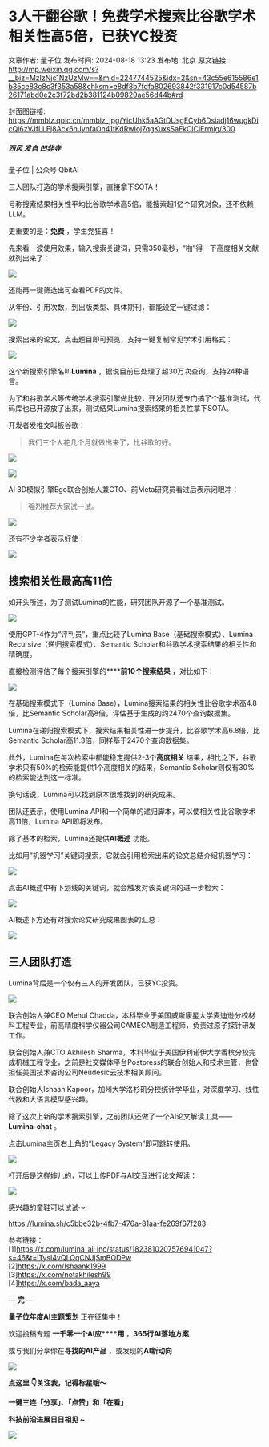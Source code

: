 # 3人干翻谷歌！免费学术搜索比谷歌学术相关性高5倍，已获YC投资

文章作者: 量子位
发布时间: 2024-08-18 13:23
发布地: 北京
原文链接: http://mp.weixin.qq.com/s?__biz=MzIzNjc1NzUzMw==&mid=2247744525&idx=2&sn=43c55e615586e1b35ce83c8c3f353a58&chksm=e8df8b7fdfa802693842f331917c0d54587b26171abd0e2c3f72bd2b381124b09829ae56d44b#rd

封面图链接: https://mmbiz.qpic.cn/mmbiz_jpg/YicUhk5aAGtDUsgECyb6Dsiadj16wugkDicQl6zVJfLLFj8Acx6hJynfaOn41tKdRwIoj7qgKuxsSaFkClClErmlg/300

##### 西风 发自 凹非寺  
量子位 | 公众号 QbitAI

三人团队打造的学术搜索引擎，直接拿下SOTA！

号称搜索结果相关性平均比谷歌学术高5倍，能搜索超1亿个研究对象，还不依赖LLM。

更重要的是：**免费** ，学生党狂喜！

先来看一波使用效果，输入搜索关键词，只需350毫秒，“啪”得一下高度相关文献就列出来了：

![](https://mmbiz.qpic.cn/mmbiz_gif/YicUhk5aAGtDUsgECyb6Dsiadj16wugkDicYBwe2cKdkJgAgHFgLNDQWe1gl7vsf83EhIB0xsQVpSJAiaz68jlpJzw/640?wx_fmt=gif&from=appmsg)

还能再一键筛选出可查看PDF的文件。

从年份、引用次数，到出版类型、具体期刊，都能设定一键过滤：

![](https://mmbiz.qpic.cn/mmbiz_gif/YicUhk5aAGtDUsgECyb6Dsiadj16wugkDicXxVFiaxN9sicgzKC2dKjJRMG9tibLNfcuNVfciazuqNFY0A5YibAxz4jPaw/640?wx_fmt=gif&from=appmsg)

搜索出来的论文，点击题目即可预览，支持一键复制常见学术引用格式：

![](https://mmbiz.qpic.cn/mmbiz_gif/YicUhk5aAGtDUsgECyb6Dsiadj16wugkDicejddfCLzxgfJrke0CSAAq7o0lc5Gn0VKKIl2g2iaCgnLbjPDHsg4UKw/640?wx_fmt=gif&from=appmsg)

这个新搜索引擎名叫**Lumina** ，据说目前已处理了超30万次查询，支持24种语言。

为了和谷歌学术等传统学术搜索引擎做比较，开发团队还专门搞了个基准测试，代码库也已开源放了出来，测试结果Lumina搜索结果的相关性拿下SOTA。

开发者发推文叫板谷歌：

> 我们三个人花几个月就做出来了，比谷歌的好。

![](https://mmbiz.qpic.cn/mmbiz_png/YicUhk5aAGtDUsgECyb6Dsiadj16wugkDicowhpia94GIHPvK20711xWibuZMFOjyFAhcD8ibtqKIxnIyWKuXpIwQibmQ/640?wx_fmt=png&from=appmsg)

![](https://mmbiz.qpic.cn/mmbiz_png/YicUhk5aAGtDUsgECyb6Dsiadj16wugkDic4ZpR9dzAGFBXM7zmMNAMW5v5Nw66iaAia5U75jemUDVFicfvufol7nsPQ/640?wx_fmt=png&from=appmsg)

AI 3D模拟引擎Ego联合创始人兼CTO、前Meta研究员看过后表示闭眼冲：

> 强烈推荐大家试一试。

![](https://mmbiz.qpic.cn/mmbiz_png/YicUhk5aAGtDUsgECyb6Dsiadj16wugkDicvjEYz30an48xBLscVxHvJNmGb8SWKicIWviaaq6JUaovViabQJldY7PSw/640?wx_fmt=png&from=appmsg)

还有不少学者表示好使：

![](https://mmbiz.qpic.cn/mmbiz_png/YicUhk5aAGtDUsgECyb6Dsiadj16wugkDicBONjuzUhvAicDx32FwlsbicZ1XS9HBn0mVibcTnrqHhLAPicmHgE9AwKicw/640?wx_fmt=png&from=appmsg)

## 搜索相关性最高高11倍

如开头所述，为了测试Lumina的性能，研究团队开源了一个基准测试。

![](https://mmbiz.qpic.cn/mmbiz_png/YicUhk5aAGtDUsgECyb6Dsiadj16wugkDickFFPtxkKyJEV3yj3b3MKw6Y4TtdOqHducIkxnLu3DvL504ygvKxXXg/640?wx_fmt=png&from=appmsg)

使用GPT-4作为“评判员”，重点比较了Lumina Base（基础搜索模式）、Lumina Recursive（递归搜索模式）、Semantic
Scholar和谷歌学术搜索结果的相关性和精确度。

直接检测评估了每个搜索引擎的******前10个搜索结果** ，对比如下：

![](https://mmbiz.qpic.cn/mmbiz_png/YicUhk5aAGtDUsgECyb6Dsiadj16wugkDicH8o3sUsIICJLTWgPHln3x2TwQzZjU5ZB2bQLau4nTeYpnSgKfbyzjQ/640?wx_fmt=png&from=appmsg)

在基础搜索模式下（Lumina Base），Lumina搜索结果的相关性比谷歌学术高4.8倍，比Semantic
Scholar高8倍，评估基于生成的约2470个查询数据集。

Lumina在递归搜索模式下，搜索结果相关性进一步提升，比谷歌学术高6.8倍，比Semantic Scholar高11.3倍，同样基于2470个查询数据集。

此外，Lumina在每次检索中都能稳定提供2-3个**高度相关** 结果，相比之下，谷歌学术只有50%的检索能提供1个高度相关的结果，Semantic
Scholar则仅有30%的检索能达到这一标准。

换句话说，Lumina可以找到原本很难找到的研究成果。

团队还表示，使用Lumina API和一个简单的递归脚本，可以使相关性比谷歌学术高11倍，Lumina API即将发布。

除了基本的检索，Lumina还提供**AI概述** 功能。

比如用“机器学习”关键词搜索，它就会引用检索出来的论文总结介绍机器学习：

![](https://mmbiz.qpic.cn/mmbiz_png/YicUhk5aAGtDUsgECyb6Dsiadj16wugkDic1iafRjaWrrYejhyUE40d0Vg0C8sicIXbHRV5WCaLycatPrWSdLPuDPHw/640?wx_fmt=png&from=appmsg)

点击AI概述中有下划线的关键词，就会触发对该关键词的进一步检索：

![](https://mmbiz.qpic.cn/mmbiz_gif/YicUhk5aAGtDUsgECyb6Dsiadj16wugkDicX29K0RsfcPGUYrEAxibxYsLk5jymceDsx214gh2XdY4s58TcQpTUGow/640?wx_fmt=gif&from=appmsg)

AI概述下方还有对搜索论文研究成果图表的汇总：

![](https://mmbiz.qpic.cn/mmbiz_gif/YicUhk5aAGtDUsgECyb6Dsiadj16wugkDicRyTwUPFCzO3wKLThbIqpMNCUt9pwdC6ic0aic4qJuWRbctJrhAb8DEbw/640?wx_fmt=gif&from=appmsg)

## 三人团队打造

Lumina背后是一个仅有三人的开发团队，已获YC投资。

![](https://mmbiz.qpic.cn/mmbiz_png/YicUhk5aAGtDUsgECyb6Dsiadj16wugkDicN5Qj8Lg94xzk8v25KSHCicsnBpPibMdEichhAInIjqw2rA2RVibRUojiafg/640?wx_fmt=png&from=appmsg)

联合创始人兼CEO Mehul
Chadda，本科毕业于美国威斯康星大学麦迪逊分校材料工程专业，前高精度科学仪器公司CAMECA制造工程师，负责过原子探针研发工作。

联合创始人兼CTO Akhilesh
Sharma，本科毕业于美国伊利诺伊大学香槟分校完成机械工程专业，之前是社交媒体平台Postpress的联合创始人和技术主管，也曾担任美国技术咨询公司Neudesic云技术相关顾问。

联合创始人Ishaan Kapoor，加州大学洛杉矶分校统计学毕业，对深度学习、线性代数和大语言模型感兴趣。

除了这次上新的学术搜索引擎，之前团队还做了一个AI论文解读工具——**Lumina-chat** 。

点击Lumina主页右上角的“Legacy System”即可跳转使用。

![](https://mmbiz.qpic.cn/mmbiz_png/YicUhk5aAGtDUsgECyb6Dsiadj16wugkDicn1ZzLfqnx3b6KDibicCoibCkGqYvo9CD4ZwZ7k1JkR2wGvJlDuNA2lVRw/640?wx_fmt=png&from=appmsg)

打开后是这样婶儿的，可以上传PDF与AI交互进行论文解读：

![](https://mmbiz.qpic.cn/mmbiz_png/YicUhk5aAGtDUsgECyb6Dsiadj16wugkDicedtY8VjnUXl9830nlNHLezmepFvASibnjk54NRfoQxHxLaPNDYiaibtvg/640?wx_fmt=png&from=appmsg)

感兴趣的童鞋可以试试～

https://lumina.sh/c5bbe32b-4fb7-476a-81aa-fe269f67f283

参考链接：  
[1]https://x.com/lumina_ai_inc/status/1823810207576941047?s=46&t=iTysI4vQLQqCNJjSmBODPw  
[2]https://x.com/Ishaank1999  
[3]https://x.com/notakhilesh99  
[4]https://x.com/bada_aaya

— **完** —

**量子位年度AI主题策划** 正在征集中！

欢迎投稿专题 **一千零一个AI应****用** ，**365行AI落地方案**

或与我们分享你在**寻找的AI产品** ，或发现的**AI新动向**

![](https://mmbiz.qpic.cn/mmbiz_png/YicUhk5aAGtDpTavEwUl8aOlFLGHaPnaKXJcMUeJtGXVLliac6P6XxYHIKhnz0NPUgVvlrXAvJC33ibh8aYDdyudA/640?wx_fmt=png&from=appmsg)

  

**点这里 👇关注我，记得标星哦～**

**一键三连「分享」、「点赞」和「在看」**

**科技前沿进展日日相见 ~**

![](https://mmbiz.qpic.cn/mmbiz_svg/g9RQicMD01M0tYoRQT2cMQRmPS5ZDyrrfzeksiay90KaDzlGBH61icqHxmgFKfvfXtVuwTHV740CDLAaXU1LIfZyoJEpYKcRIiaE/640?wx_fmt=svg)

